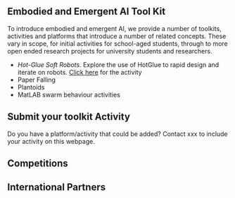 ## Embodied and Emergent AI Tool Kit
 
To introduce embodied and emergent AI, we provide a number of toolkits, activities and platforms that introduce a number of related concepts.  These vary in scope, for initial activities for school-aged students, through to more open ended research projects for university students and researchers.

* *Hot-Glue Soft Robots.* Explore the use of HotGlue to rapid design and iterate on robots.   [Click here](hotglue.md) for the activity
* Paper Falling
* Plantoids
* MatLAB swarm behaviour activities


## Submit your toolkit Activity

Do you have a platform/activity that could be added? Contact xxx to include your activity on this webpage.

## Competitions


## International Partners



